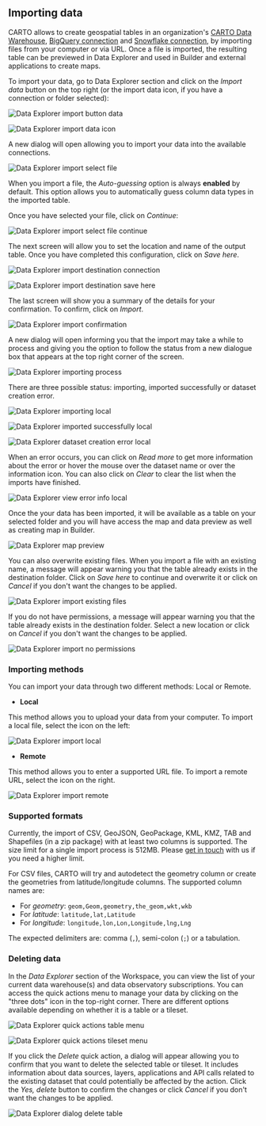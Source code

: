 ## Importing data

CARTO allows to create geospatial tables in an organization's [CARTO Data Warehouse](../../connections/carto-data-warehouse), [BigQuery connection](../../connections/creating-a-connection/#connection-to-bigquery) and [Snowflake connection](../../connections/creating-a-connection/#connection-to-snowflake), by importing files from your computer or via URL. Once a file is imported, the resulting table can be previewed in Data Explorer and used in Builder and external applications to create maps.

To import your data, go to Data Explorer section and click on the *Import data* button on the top right (or the import data icon, if you have a connection or folder selected):

![Data Explorer import button data](/img/cloud-native-workspace/data-explorer/de_the_import_button_data.png)

![Data Explorer import data icon](/img/cloud-native-workspace/data-explorer/de_the_import_icon.png)

A new dialog will open allowing you to import your data into the available connections.

![Data Explorer import select file](/img/cloud-native-workspace/data-explorer/de_the_import_select_file_check.png)

When you import a file, the *Auto-guessing* option is always **enabled** by default. This option allows you to automatically guess column data types in the imported table.

Once you have selected your file, click on *Continue*:

![Data Explorer import select file continue](/img/cloud-native-workspace/data-explorer/de_the_import_select_file_check_continue.png)

The next screen will allow you to set the location and name of the output table. Once you have completed this configuration, click on *Save here*.

![Data Explorer import destination connection](/img/cloud-native-workspace/data-explorer/de_the_import_destination_check_connection.png)

![Data Explorer import destination save here](/img/cloud-native-workspace/data-explorer/de_the_import_destination_check_save_here.png)

The last screen will show you a summary of the details for your confirmation. To confirm, click on *Import*.

![Data Explorer import confirmation](/img/cloud-native-workspace/data-explorer/de_the_import_check_confirmation.png)

A new dialog will open informing you that the import may take a while to process and giving you the option to follow the status from a new dialogue box that appears at the top right corner of the screen.

![Data Explorer importing process](/img/cloud-native-workspace/data-explorer/de_the_importing_process.png)

There are three possible status: importing, imported successfully or dataset creation error.

![Data Explorer importing local](/img/cloud-native-workspace/data-explorer/de_importing_local.png)

![Data Explorer imported successfully local](/img/cloud-native-workspace/data-explorer/de_imported_successfully_local.png)

![Data Explorer dataset creation error local](/img/cloud-native-workspace/data-explorer/de_dataset_creation_error_local.png)

When an error occurs, you can click on *Read more* to get more information about the error or hover the mouse over the dataset name or over the information icon. You can also click on *Clear* to clear the list when the imports have finished.

![Data Explorer view error info local](/img/cloud-native-workspace/data-explorer/de_view_error_info_local.png)

Once the your data has been imported, it will be available as a table on your selected folder and you will have access the map and data preview as well as creating map in Builder.

![Data Explorer map preview](/img/cloud-native-workspace/data-explorer/de_the_mappreview_populated_places.png)

You can also overwrite existing files. When you import a file with an existing name, a message will appear warning you that the table already exists in the destination folder. Click on *Save here* to continue and overwrite it or click on *Cancel* if you don't want the changes to be applied.

![Data Explorer import existing files](/img/cloud-native-workspace/data-explorer/de_import_existing_file.png)

<!-- ![Data Explorer import existing files](/img/cloud-native-workspace/data-explorer/de_import_existing_file.png) -->

If you do not have permissions, a message will appear warning you that the table already exists in the destination folder. Select a new location or click on *Cancel* if you don't want the changes to be applied.

![Data Explorer import no permissions](/img/cloud-native-workspace/data-explorer/de_the_import_check_permissions.png)

### Importing methods

You can import your data through two different methods: Local or Remote.

-  **Local**

This method allows you to upload your data from your computer. To import a local file, select the icon on the left:

![Data Explorer import local](/img/cloud-native-workspace/data-explorer/de_import_local.png)

-  **Remote**

This method allows you to enter a supported URL file. To import a remote URL, select the icon on the right.

![Data Explorer import remote](/img/cloud-native-workspace/data-explorer/de_import_remote.png)
### Supported formats
Currently, the import of CSV, GeoJSON, GeoPackage, KML, KMZ, TAB and Shapefiles (in a zip package) with at least two columns is supported. The size limit for a single import process is 512MB. Please [get in touch](mailto:support@carto.com) with us if you need a higher limit.

For CSV files, CARTO will try and autodetect the geometry column or create the geometries from latitude/longitude columns. The supported column names are:
* For *geometry*: `geom,Geom,geometry,the_geom,wkt,wkb`
* For *latitude*: `latitude,lat,Latitude`
* For *longitude*: `longitude,lon,Lon,Longitude,lng,Lng`

The expected delimiters are: comma (`,`), semi-colon (`;`) or a tabulation.
### Deleting data

In the *Data Explorer* section of the Workspace, you can view the list of your current data warehouse(s) and data observatory subscriptions. You can access the quick actions menu to manage your data by clicking on the "three dots" icon in the top-right corner. There are different options available depending on whether it is a table or a tileset.

![Data Explorer quick actions table menu](/img/cloud-native-workspace/data-explorer/de_the_quick_actions_table_menu.png)

![Data Explorer quick actions tileset menu](/img/cloud-native-workspace/data-explorer/de_the_quick_actions_tileset_menu.png)

If you click the *Delete* quick action, a dialog will appear allowing you to confirm that you want to delete the selected table or tileset. It includes information about data sources, layers, applications and API calls related to the existing dataset that could potentially be affected by the action. Click the *Yes, delete* button to confirm the changes or click *Cancel* if you don't want the changes to be applied.

![Data Explorer dialog delete table](/img/cloud-native-workspace/data-explorer/de_the_delete_table.png)

<!-- ![Data Explorer dialog delete table](/img/cloud-native-workspace/data-explorer/de_delete_table.png) -->